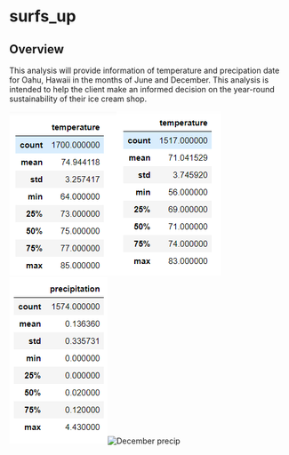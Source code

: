 # surfs_up
## Overview
This analysis will provide information of temperature and precipation date for Oahu, Hawaii in the months of June and December.  This analysis is intended to help the client make an informed decision on the year-round sustainability of their ice cream shop.

![June temps](https://github.com/smulhern03-bootcamp/surfs_up/blob/master/June%20temp.PNG)![December temps](https://github.com/smulhern03-bootcamp/surfs_up/blob/master/December%20Temp.PNG)
![June precip](https://github.com/smulhern03-bootcamp/surfs_up/blob/master/June%20precipitation.PNG)![December precip](/images/logo.png)
